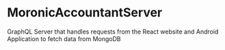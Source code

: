 # MoronicAccountantServer
GraphQL Server that handles requests from the React website and Android Application to fetch data from MongoDB
